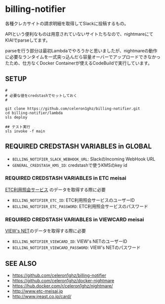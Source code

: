 # billing-notifier
各種クレカサイトの請求明細を取得してSlackに投稿するもの。

APIという便利なものは用意されていないサイトたちなので、nightmareにてKIAIでparseしてます。

parseを行う部分は最初Lambdaでやろうかと思いましたが、nightmareの動作に必要なランタイムを一式突っ込んだら容量オーバーでアップロードできなかったため、仕方なくDocker Containerが使えるCodeBuildで実行しています。

## SETUP
```
#
# 必要な値をcredstashでセットしておく
#

git clone https://github.com/celeron1ghz/billing-notifier.git
cd billing-notifier/lambda
sls deploy

## テスト実行
sls invoke -f main
```

## REQUIRED CREDSTASH VARIABLES in GLOBAL
 * `BILLING_NOTIFIER_SLACK_WEBHOOK_URL`: SlackのIncoming WebHook URL
 * `GENERAL_CREDSTASH_KMS_ID`: credstashで使うKMSのkey id


### REQUIRED CREDSTASH VARIABLES in ETC meisai

[ETC利用照会サービス](http://www.etc-meisai.jp) のデータを取得する際に必要

 * `BILLING_NOTIFIER_ETC_ID`: ETC利用照会サービスのユーザーID
 * `BILLING_NOTIFIER_ETC_PASSWORD`: ETC利用照会サービスのパスワード


### REQUIRED CREDSTASH VARIABLES in VIEWCARD meisai

[VIEW's NET](http://www.jreast.co.jp/card/)のデータを取得する際に必要

* `BILLING_NOTIFIER_VIEWCARD_ID`: VIEW's NETのユーザーID
* `BILLING_NOTIFIER_VIEWCARD_PASSWORD`: VIEW's NETのパスワード


## SEE ALSO
 * https://github.com/celeron1ghz/billing-notifier
 * https://github.com/celeron1ghz/docker-nightmare
 * https://hub.docker.com/r/celeron1ghz/nightmare/
 * http://www.etc-meisai.jp
 * http://www.jreast.co.jp/card/
